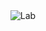 <div align="center">
        <img alt="Lab" 
            src="https://widgetbite.com/stats/<github-username>"/>  
</div>
